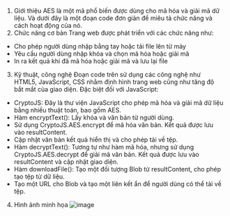 1. Giới thiệu 
AES là một mã phổ biến được dùng cho mã hóa và giải mã dữ liệu. Và dưới đây là một đoạn code đơn giản để miêu tả chức năng và cách hoạt động của nó. 
2. Chức năng cơ bản
Trang web được phát triển với các chức năng như: 
+ Cho phép người dùng nhập bằng tay hoặc tải file lên từ máy 
+ Yêu cầu người dùng nhập khóa và chọn mã hóa hoặc giải mã 
+ In ra kết quả khi đã mã hóa hoặc giải mã và lưu lại file 
3. Kỹ thuật, công nghệ 
Đoạn code trên sử dụng các công nghệ như HTML5, JavaScript, CSS nhằm định hình trang web cũng như tăng độ bắt mắt của giao diện. Đặc biệt đối với JavaScript:
  + CryptoJS: Đây là thư viện JavaScript cho phép mã hóa và giải mã dữ liệu bằng nhiều thuật toán, bao gồm AES.
  + Hàm encryptText(): Lấy khóa và văn bản từ người dùng.
  + Sử dụng CryptoJS.AES.encrypt để mã hóa văn bản. Kết quả được lưu vào resultContent.
  + Cập nhật văn bản kết quả hiển thị và cho phép tải về tệp.
  + Hàm decryptText(): Tương tự như hàm mã hóa, nhưng sử dụng CryptoJS.AES.decrypt để giải mã văn bản.
    Kết quả được lưu vào resultContent và cập nhật giao diện.
  + Hàm downloadFile(): Tạo một đối tượng Blob từ resultContent, cho phép tạo tệp từ dữ liệu.
  + Tạo một URL cho Blob và tạo một liên kết ẩn để người dùng có thể tải về tệp.
  4. Hình ảnh minh họa
    ![image](https://github.com/user-attachments/assets/7e8bdad3-0cde-4c45-b6af-30ae224e9ca3)

